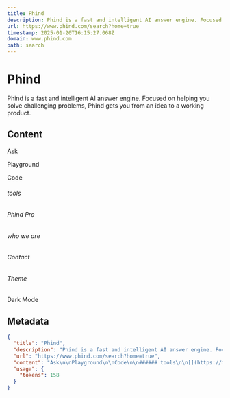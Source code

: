 ```yaml
---
title: Phind
description: Phind is a fast and intelligent AI answer engine. Focused on helping you solve challenging problems, Phind gets you from an idea to a working product.
url: https://www.phind.com/search?home=true
timestamp: 2025-01-20T16:15:27.068Z
domain: www.phind.com
path: search
---
```


# Phind


Phind is a fast and intelligent AI answer engine. Focused on helping you solve challenging problems, Phind gets you from an idea to a working product.


## Content

Ask

Playground

Code

###### tools

[](https://marketplace.visualstudio.com/items?itemName=phind.phind)[](https://www.phind.com/default)[](https://www.phind.com/mobile)[](https://www.phind.com/hotkeys)  

###### Phind Pro

[](https://www.phind.com/plans)  

###### who we are

[](https://www.phind.com/about)[](https://www.phind.com/tutorial)[](https://www.phind.com/blog)[](https://www.phind.com/privacy)[](https://www.phind.com/terms)  

###### Contact

[](https://discord.gg/S25yW8TebZ)[](https://twitter.com/PhindSearch)  

###### Theme

Dark Mode

## Metadata

```json
{
  "title": "Phind",
  "description": "Phind is a fast and intelligent AI answer engine. Focused on helping you solve challenging problems, Phind gets you from an idea to a working product.",
  "url": "https://www.phind.com/search?home=true",
  "content": "Ask\n\nPlayground\n\nCode\n\n###### tools\n\n[](https://marketplace.visualstudio.com/items?itemName=phind.phind)[](https://www.phind.com/default)[](https://www.phind.com/mobile)[](https://www.phind.com/hotkeys)  \n\n###### Phind Pro\n\n[](https://www.phind.com/plans)  \n\n###### who we are\n\n[](https://www.phind.com/about)[](https://www.phind.com/tutorial)[](https://www.phind.com/blog)[](https://www.phind.com/privacy)[](https://www.phind.com/terms)  \n\n###### Contact\n\n[](https://discord.gg/S25yW8TebZ)[](https://twitter.com/PhindSearch)  \n\n###### Theme\n\nDark Mode",
  "usage": {
    "tokens": 158
  }
}
```
